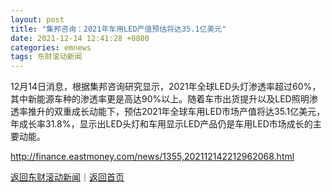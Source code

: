 ```yaml
---
layout: post
title: "集邦咨询：2021年车用LED产值预估将达35.1亿美元"
date: 2021-12-14 12:41:28 +0800
categories: emnews
tags: 东财滚动新闻
---
```


12月14日消息，根据集邦咨询研究显示，2021年全球LED头灯渗透率超过60%，其中新能源车种的渗透率更是高达90%以上。随着车市出货提升以及LED照明渗透率推升的双重成长动能下，预估2021年全球车用LED市场产值将达35.1亿美元，年成长率31.8%，显示出LED头灯和车用显示LED产品仍是车用LED市场成长的主要动能。

<http://finance.eastmoney.com/news/1355,202112142212962068.html>

[返回东财滚动新闻](//finews.withounder.com/emnews/)｜[返回首页](//finews.withounder.com/)